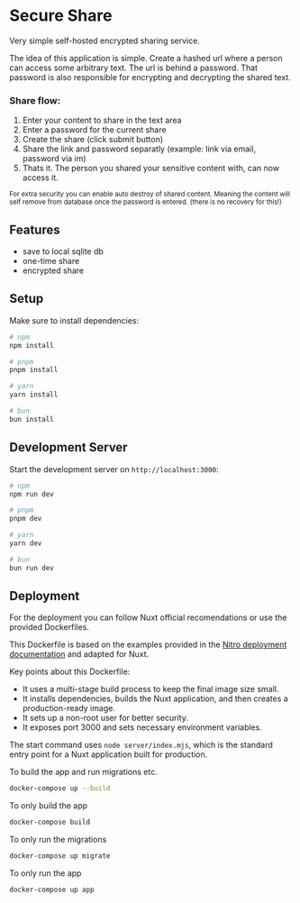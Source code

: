 # Secure Share

Very simple self-hosted encrypted sharing service.

The idea of this application is simple. Create a hashed url where a person can access some arbitrary text. The url is behind a password. That password is also responsible for encrypting and decrypting the shared text.

### Share flow:
1. Enter your content to share in the text area
2. Enter a password for the current share
3. Create the share (click submit button)
4. Share the link and password separatly (example: link via email, password via im)
5. Thats it. The person you shared your sensitive content with, can now access it.

<small>For extra security you can enable auto destroy of shared content. Meaning the content will self remove from database once the password is entered. (there is no recovery for this!)</small>

## Features

- save to local sqlite db
- one-time share
- encrypted share

## Setup

Make sure to install dependencies:

```bash
# npm
npm install

# pnpm
pnpm install

# yarn
yarn install

# bun
bun install
```

## Development Server

Start the development server on `http://localhost:3000`:

```bash
# npm
npm run dev

# pnpm
pnpm dev

# yarn
yarn dev

# bun
bun run dev
```

## Deployment

For the deployment you can follow Nuxt official recomendations or use the provided Dockerfiles.

This Dockerfile is based on the examples provided in the [Nitro deployment documentation](https://nitro.unjs.io/deploy/providers/koyeb#using-a-docker-container) and adapted for Nuxt.

Key points about this Dockerfile:
- It uses a multi-stage build process to keep the final image size small.
- It installs dependencies, builds the Nuxt application, and then creates a production-ready image.
- It sets up a non-root user for better security.
- It exposes port 3000 and sets necessary environment variables.

The start command uses `node server/index.mjs`, which is the standard entry point for a Nuxt application built for production.

To build the app and run migrations etc.

```sh
docker-compose up --build
```

To only build the app

```sh
docker-compose build
```

To only run the migrations

```sh
docker-compose up migrate
```

To only run the app

```sh
docker-compose up app
```